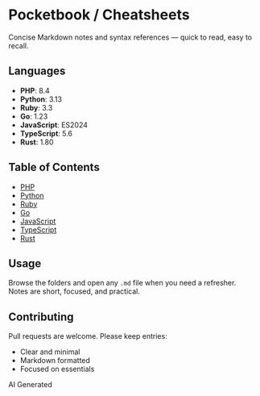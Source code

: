# Pocketbook / Cheatsheets

Concise Markdown notes and syntax references — quick to read, easy to recall.

## Languages
- **PHP**: 8.4  
- **Python**: 3.13  
- **Ruby**: 3.3  
- **Go**: 1.23  
- **JavaScript**: ES2024  
- **TypeScript**: 5.6  
- **Rust**: 1.80  

## Table of Contents
- [PHP](./php-2_8_4.md)  
- [Python](./python-2_3_13.md)  
- [Ruby](./ruby_3_3.md)  
- [Go](./go-2_1_23.md)  
- [JavaScript](./js_ES2024.md)  
- [TypeScript](./ts_5_6.md)  
- [Rust](./rust_1_80.md)  

## Usage
Browse the folders and open any `.md` file when you need a refresher.  
Notes are short, focused, and practical.

## Contributing
Pull requests are welcome. Please keep entries:
- Clear and minimal  
- Markdown formatted  
- Focused on essentials

AI Generated